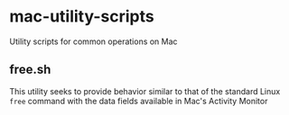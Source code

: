 # mac-utility-scripts
Utility scripts for common operations on Mac

## free.sh
This utility seeks to provide behavior similar to that of the standard Linux `free` command with the data fields available in Mac's Activity Monitor
